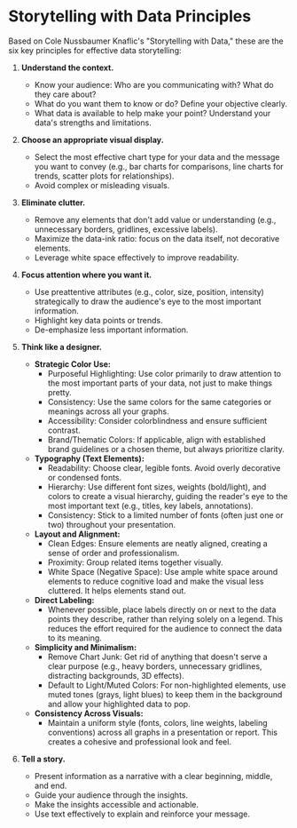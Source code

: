 # Storytelling with Data Principles

Based on Cole Nussbaumer Knaflic's "Storytelling with Data," these are the six key principles for effective data storytelling:

1.  **Understand the context.**
    *   Know your audience: Who are you communicating with? What do they care about?
    *   What do you want them to know or do? Define your objective clearly.
    *   What data is available to help make your point? Understand your data's strengths and limitations.

2.  **Choose an appropriate visual display.**
    *   Select the most effective chart type for your data and the message you want to convey (e.g., bar charts for comparisons, line charts for trends, scatter plots for relationships).
    *   Avoid complex or misleading visuals.

3.  **Eliminate clutter.**
    *   Remove any elements that don't add value or understanding (e.g., unnecessary borders, gridlines, excessive labels).
    *   Maximize the data-ink ratio: focus on the data itself, not decorative elements.
    *   Leverage white space effectively to improve readability.

4.  **Focus attention where you want it.**
    *   Use preattentive attributes (e.g., color, size, position, intensity) strategically to draw the audience's eye to the most important information.
    *   Highlight key data points or trends.
    *   De-emphasize less important information.

5.  **Think like a designer.**
    *   **Strategic Color Use:**
        *   Purposeful Highlighting: Use color primarily to draw attention to the most important parts of your data, not just to make things pretty.
        *   Consistency: Use the same colors for the same categories or meanings across all your graphs.
        *   Accessibility: Consider colorblindness and ensure sufficient contrast.
        *   Brand/Thematic Colors: If applicable, align with established brand guidelines or a chosen theme, but always prioritize clarity.
    *   **Typography (Text Elements):**
        *   Readability: Choose clear, legible fonts. Avoid overly decorative or condensed fonts.
        *   Hierarchy: Use different font sizes, weights (bold/light), and colors to create a visual hierarchy, guiding the reader's eye to the most important text (e.g., titles, key labels, annotations).
        *   Consistency: Stick to a limited number of fonts (often just one or two) throughout your presentation.
    *   **Layout and Alignment:**
        *   Clean Edges: Ensure elements are neatly aligned, creating a sense of order and professionalism.
        *   Proximity: Group related items together visually.
        *   White Space (Negative Space): Use ample white space around elements to reduce cognitive load and make the visual less cluttered. It helps elements stand out.
    *   **Direct Labeling:**
        *   Whenever possible, place labels directly on or next to the data points they describe, rather than relying solely on a legend. This reduces the effort required for the audience to connect the data to its meaning.
    *   **Simplicity and Minimalism:**
        *   Remove Chart Junk: Get rid of anything that doesn't serve a clear purpose (e.g., heavy borders, unnecessary gridlines, distracting backgrounds, 3D effects).
        *   Default to Light/Muted Colors: For non-highlighted elements, use muted tones (grays, light blues) to keep them in the background and allow your highlighted data to pop.
    *   **Consistency Across Visuals:**
        *   Maintain a uniform style (fonts, colors, line weights, labeling conventions) across all graphs in a presentation or report. This creates a cohesive and professional look and feel.

6.  **Tell a story.**
    *   Present information as a narrative with a clear beginning, middle, and end.
    *   Guide your audience through the insights.
    *   Make the insights accessible and actionable.
    *   Use text effectively to explain and reinforce your message.